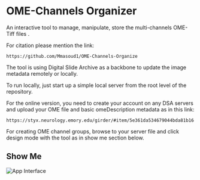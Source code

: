 # OME-Channels Organizer
An interactive tool to manage, manipulate, store the multi-channels OME-Tiff files .

For citation please mention the link:

`https://github.com/Mmasoud1/OME-Channels-Organize`

The tool is using Digital Slide Archive as a backbone to update the image metadata remotely or locally.

To run locally, just start up a simple local server from the root level of the repository.

For the online version, you need to create your account on any DSA servers and upload your OME file and basic omeDescription metadata as in this link:

`https://styx.neurology.emory.edu/girder/#item/5e361da534679044bda81b16`

For creating OME channel groups, browse to your server file and click design mode with the tool as in show me section below.



## Show Me

![App Interface](https://github.com/Mmasoud1/OME-Channels-Organizer/blob/master/ShowMe/OMEDemo.gif)
